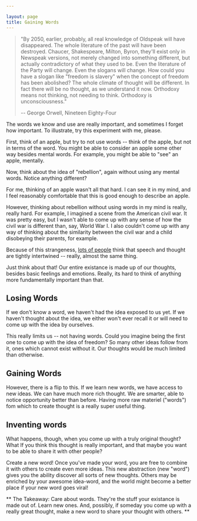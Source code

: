 ```yaml
---

layout: page
title: Gaining Words
---
```


> "By 2050‚ earlier, probably‚ all real knowledge of Oldspeak will have disappeared. The 
> whole literature of the past will have been destroyed. Chaucer, Shakespeare, Milton, 
> Byron‚ they'll exist only in Newspeak versions, not merely changed into something 
> different, but actually contradictory of what they used to be. Even the literature of 
> the Party will change. Even the slogans will change. How could you have a slogan like 
> "freedom is slavery" when the concept of freedom has been abolished? The whole climate 
> of thought will be different. In fact there will be no thought, as we understand it 
> now. Orthodoxy means not thinking‚ not needing to think. Orthodoxy is unconsciousness."
>
> -- George Orwell, Nineteen Eighty-Four

The words we know and use are really important, and sometimes I forget
how important. To illustrate, try this experiment with me, please. 

First, think of an apple, but try to not use words -- think of the
apple, but not in terms of the word. You might be able to consider an
apple some other way besides mental words. For example,  you might be
able to "see" an apple, mentally. 

Now, think about the idea of "rebellion", again without using any mental
words. Notice anything different? 

For me, thinking of an apple wasn't all
that hard. I can see it in my mind, and I feel reasonably comfortable
that this is good enough to describe an apple. 

However, thinking about rebellion without using words in my mind is
really, really hard. For example, I imagined a scene from the American
civil war. It was pretty easy, but I wasn't able to come up with any
sense of how the civil war is different than, say, World War I. I also
couldn't come up with any way of thinking about the similarity between
the civil war and a child disobeying their parents, for example.  

Because of this strangeness, [lots of people][] think that speech and
thought are tightly intertwined -- really, almost the same thing. 

Just think about that! Our entire existance is made up of our
thoughts, besides basic feelings and emotions. Really, its hard to
think of anything more fundamentally important than that. 

## Losing Words

If we don't know a word, we haven't had the idea exposed to us
yet. If we haven't thought about the idea, we either won't ever recall
it or will need to come up with the idea by ourselves. 

This really limits us -- not having words. Could you imagine being the
first one to come up with the idea of freedom? So many other ideas
follow from it, ones which cannot exist without it. Our thoughts would
be much limited than otherwise.

## Gaining Words

However, there is a flip to this. If we learn new words, we have
access to new ideas. We can have much more rich thought. We are
smarter, able to notice opportunity better than before. Having more
raw materiel ("words") fom which to create thought is a really super
useful thing. 

## Inventing words

What happens, though, when you come up with a truly original thought?
What If you think this thought is really important, and that maybe you
want to be able to share it with other people? 

Create a new word! Once you've made your word, you are free to combine
it with others to create even more ideas. This new abstraction (new
"word") gives you the ability discover all sorts of new
thoughts. Others may be enriched by your awesome idea-word, and the
world might become a better place if your new word goes viral!



**
The Takeaway: Care about words. They're the stuff your existance is
made out of. Learn new ones. And, possibly, if someday you come up
with a really great thought, make a new word to share your thought
with others. 
**

[feelbetter]: http://www.reuters.com/article/idUSTRE56C1B320090713

[lots of people]: http://en.wikipedia.org/wiki/Linguistic_relativity
